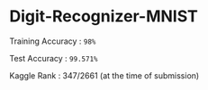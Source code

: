 # Digit-Recognizer-MNIST

Training Accuracy : `98%`

Test Accuracy : `99.571%`

Kaggle Rank : 347/2661 (at the time of submission)
